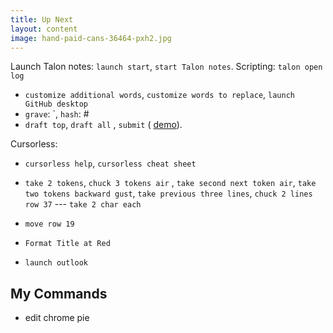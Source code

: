 ```yaml
---
title: Up Next
layout: content
image: hand-paid-cans-36464-pxh2.jpg
---
```


Launch Talon notes: `launch start`, `start Talon notes`.  Scripting: `talon open log`
- `customize additional words`, `customize words to replace`, `launch GitHub desktop` 
- `grave`: \`, `hash`: #
- `draft top`, `draft all` , `submit` ( [demo](https://www.youtube.com/watch?v=U6Q9qjSIVQg)).

Cursorless:
- `cursorless help`, `cursorless cheat sheet`
- `take 2 tokens`, `chuck 3 tokens air` , `take second next token air`, `take two tokens backward gust`, `take previous three lines`, `chuck 2 lines row 37`
--- `take 2 char each`
- `move row 19`
- `Format Title at Red`

- `launch outlook`


## My Commands

- edit chrome pie